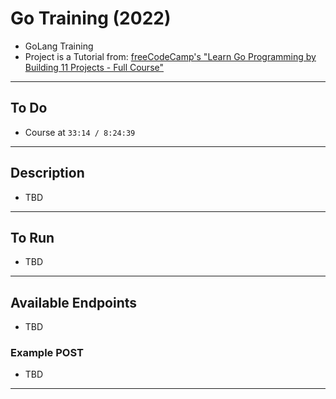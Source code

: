 # Go Training (2022)

- GoLang Training
- Project is a Tutorial from: [freeCodeCamp's "Learn Go Programming by Building 11 Projects - Full Course"](https://www.youtube.com/watch?v=jFfo23yIWac)

---

## To Do

- Course at `33:14 / 8:24:39`

---

## Description

- TBD

---

## To Run

- TBD

---

## Available Endpoints

- TBD

### Example POST

- TBD

---